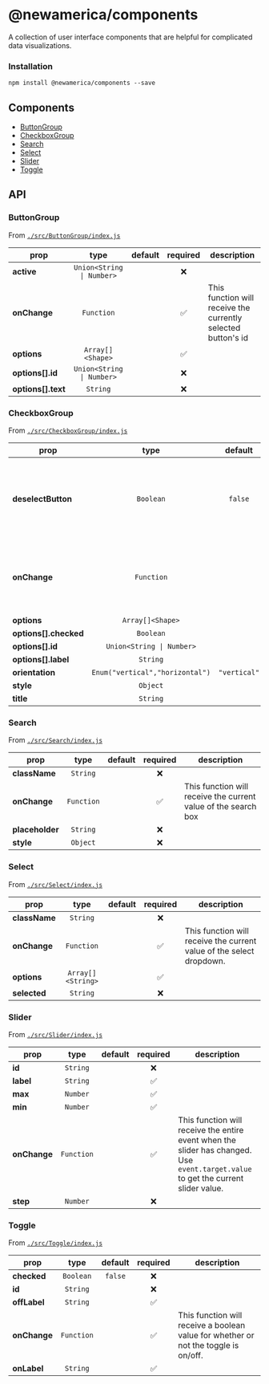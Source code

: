 # @newamerica/components

A collection of user interface components that are helpful for complicated data visualizations.

### Installation

```
npm install @newamerica/components --save
```


## Components



  - [ButtonGroup](#buttongroup)
  - [CheckboxGroup](#checkboxgroup)
  - [Search](#search)
  - [Select](#select)
  - [Slider](#slider)
  - [Toggle](#toggle)

## API




### ButtonGroup
 
From [`./src/ButtonGroup/index.js`](./src/ButtonGroup/index.js)
 

 
prop | type | default | required | description
---- | :----: | :-------: | :--------: | -----------
**active** | `Union<String \| Number>` |  | :x: | 
**onChange** | `Function` |  | :white_check_mark: | This function will receive the currently selected button's id
**options** | `Array[]<Shape>` |  | :white_check_mark: | 
**options[].id** | `Union<String \| Number>` |  | :x: | 
**options[].text** | `String` |  | :x: | 
 
 
 


### CheckboxGroup
 
From [`./src/CheckboxGroup/index.js`](./src/CheckboxGroup/index.js)
 

 
prop | type | default | required | description
---- | :----: | :-------: | :--------: | -----------
**deselectButton** | `Boolean` | `false` | :x: | If set to true, adds a button that lets the user deselect all checkboxes at once.
**onChange** | `Function` |  | :white_check_mark: | This function will receive an object with all checkbox values.
**options** | `Array[]<Shape>` |  | :white_check_mark: | 
**options[].checked** | `Boolean` |  | :x: | 
**options[].id** | `Union<String \| Number>` |  | :x: | 
**options[].label** | `String` |  | :x: | 
**orientation** | `Enum("vertical","horizontal")` | `"vertical"` | :x: | 
**style** | `Object` |  | :x: | 
**title** | `String` |  | :x: | 
 
 
 


### Search
 
From [`./src/Search/index.js`](./src/Search/index.js)
 

 
prop | type | default | required | description
---- | :----: | :-------: | :--------: | -----------
**className** | `String` |  | :x: | 
**onChange** | `Function` |  | :white_check_mark: | This function will receive the current value of the search box
**placeholder** | `String` |  | :x: | 
**style** | `Object` |  | :x: | 
 
 
 


### Select
 
From [`./src/Select/index.js`](./src/Select/index.js)
 

 
prop | type | default | required | description
---- | :----: | :-------: | :--------: | -----------
**className** | `String` |  | :x: | 
**onChange** | `Function` |  | :white_check_mark: | This function will receive the current value of the select dropdown.
**options** | `Array[]<String>` |  | :white_check_mark: | 
**selected** | `String` |  | :x: | 
 
 
 


### Slider
 
From [`./src/Slider/index.js`](./src/Slider/index.js)
 

 
prop | type | default | required | description
---- | :----: | :-------: | :--------: | -----------
**id** | `String` |  | :x: | 
**label** | `String` |  | :white_check_mark: | 
**max** | `Number` |  | :white_check_mark: | 
**min** | `Number` |  | :white_check_mark: | 
**onChange** | `Function` |  | :white_check_mark: | This function will receive the entire event when the slider has changed. Use `event.target.value` to get the current slider value.
**step** | `Number` |  | :x: | 
 
 
 


### Toggle
 
From [`./src/Toggle/index.js`](./src/Toggle/index.js)
 

 
prop | type | default | required | description
---- | :----: | :-------: | :--------: | -----------
**checked** | `Boolean` | `false` | :x: | 
**id** | `String` |  | :x: | 
**offLabel** | `String` |  | :white_check_mark: | 
**onChange** | `Function` |  | :white_check_mark: | This function will receive a boolean value for whether or not the toggle is on/off.
**onLabel** | `String` |  | :white_check_mark: | 
 
 
 
